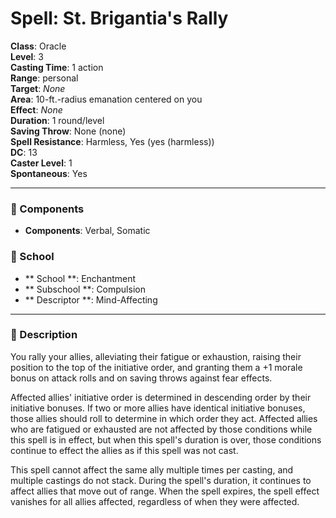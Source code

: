 
# Spell: St. Brigantia's Rally
**Class**: Oracle  
**Level**: 3  
**Casting Time**: 1 action  
**Range**: personal  
**Target**: _None_  
**Area**: 10-ft.-radius emanation centered on you  
**Effect**: _None_  
**Duration**: 1 round/level  
**Saving Throw**: None (none)  
**Spell Resistance**: Harmless, Yes (yes (harmless))  
**DC**: 13  
**Caster Level**: 1  
**Spontaneous**: Yes

---

### 🔮 Components
- **Components**: Verbal, Somatic

### 🏫 School
- ** School **: Enchantment
- ** Subschool **: Compulsion
- ** Descriptor **: Mind-Affecting
---

### 📜 Description
You rally your allies, alleviating their fatigue or exhaustion, raising their position to the top of the initiative order, and granting them a +1 morale bonus on attack rolls and on saving throws against fear effects.

Affected allies' initiative order is determined in descending order by their initiative bonuses. If two or more allies have identical initiative bonuses, those allies should roll to determine in which order they act. Affected allies who are fatigued or exhausted are not affected by those conditions while this spell is in effect, but when this spell's duration is over, those conditions continue to effect the allies as if this spell was not cast.

This spell cannot affect the same ally multiple times per casting, and multiple castings do not stack. During the spell's duration, it continues to affect allies that move out of range. When the spell expires, the spell effect vanishes for all allies affected, regardless of when they were affected.
